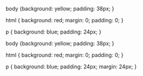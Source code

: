 body {background: yellow;
padding: 38px;
}

html { background: red;
margin: 0;
padding: 0;
}

p {
  background: blue;
  padding: 24px;
}



body {background: yellow;
padding: 38px;
}

html { background: red;
margin: 0;
padding: 0;
}

p {
  background: blue;
  padding: 24px;
  margin: 24px;
}

